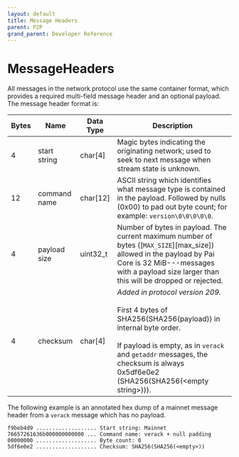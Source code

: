 ```yaml
---
layout: default
title: Message Headers
parent: P2P
grand_parent: Developer Reference
---
```


MessageHeaders
===============

All messages in the network protocol use the same container format,
which provides a required multi-field message header and an optional payload.
The message header format is:

| Bytes | Name         | Data Type | Description
|-------|--------------|-----------|-------------
| 4     | start string | char[4]   | Magic bytes indicating the originating network; used to seek to next message when stream state is unknown.
| 12    | command name | char[12]  | ASCII string which identifies what message type is contained in the payload.  Followed by nulls (0x00) to pad out byte count; for example: `version\0\0\0\0\0`.
| 4     | payload size | uint32_t  | Number of bytes in payload.  The current maximum number of bytes ([`MAX_SIZE`][max_size]) allowed in the payload by Pai Core is 32 MiB---messages with a payload size larger than this will be dropped or rejected.
| 4     | checksum     | char[4]   | *Added in protocol version 209.* <br><br>First 4 bytes of SHA256(SHA256(payload)) in internal byte order.<br /><br /> If payload is empty, as in `verack` and `getaddr` messages, the checksum is always 0x5df6e0e2 (SHA256(SHA256(\<empty string>))).

The following example is an annotated hex dump of a mainnet message
header from a `verack` message which has no payload.

```
f9beb4d9 ................... Start string: Mainnet
76657261636b000000000000 ... Command name: verack + null padding
00000000 ................... Byte count: 0
5df6e0e2 ................... Checksum: SHA256(SHA256(<empty>))
```
